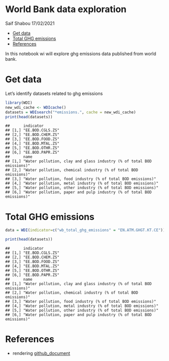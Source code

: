 World Bank data exploration
================
Saif Shabou
17/02/2021

-   [Get data](#get-data)
-   [Total GHG emissions](#total-ghg-emissions)
-   [References](#references)

In this notebook wi will explore ghg emissions data published from world
bank.

# Get data

Let’s identify datasets related to ghg emissions

``` r
library(WDI)
new_wdi_cache <- WDIcache() 
datasets = WDIsearch("*emissions.", cache = new_wdi_cache)
print(head(datasets))
```

    ##      indicator       
    ## [1,] "EE.BOD.CGLS.ZS"
    ## [2,] "EE.BOD.CHEM.ZS"
    ## [3,] "EE.BOD.FOOD.ZS"
    ## [4,] "EE.BOD.MTAL.ZS"
    ## [5,] "EE.BOD.OTHR.ZS"
    ## [6,] "EE.BOD.PAPR.ZS"
    ##      name                                                                 
    ## [1,] "Water pollution, clay and glass industry (% of total BOD emissions)"
    ## [2,] "Water pollution, chemical industry (% of total BOD emissions)"      
    ## [3,] "Water pollution, food industry (% of total BOD emissions)"          
    ## [4,] "Water pollution, metal industry (% of total BOD emissions)"         
    ## [5,] "Water pollution, other industry (% of total BOD emissions)"         
    ## [6,] "Water pollution, paper and pulp industry (% of total BOD emissions)"

# Total GHG emissions

``` r
data = WDI(indicator=c("wb_total_ghg_emissions" = "EN.ATM.GHGT.KT.CE"))

print(head(datasets))
```

    ##      indicator       
    ## [1,] "EE.BOD.CGLS.ZS"
    ## [2,] "EE.BOD.CHEM.ZS"
    ## [3,] "EE.BOD.FOOD.ZS"
    ## [4,] "EE.BOD.MTAL.ZS"
    ## [5,] "EE.BOD.OTHR.ZS"
    ## [6,] "EE.BOD.PAPR.ZS"
    ##      name                                                                 
    ## [1,] "Water pollution, clay and glass industry (% of total BOD emissions)"
    ## [2,] "Water pollution, chemical industry (% of total BOD emissions)"      
    ## [3,] "Water pollution, food industry (% of total BOD emissions)"          
    ## [4,] "Water pollution, metal industry (% of total BOD emissions)"         
    ## [5,] "Water pollution, other industry (% of total BOD emissions)"         
    ## [6,] "Water pollution, paper and pulp industry (% of total BOD emissions)"

# References

-   rendering
    [github\_document](https://rmarkdown.rstudio.com/github_document_format.html)
